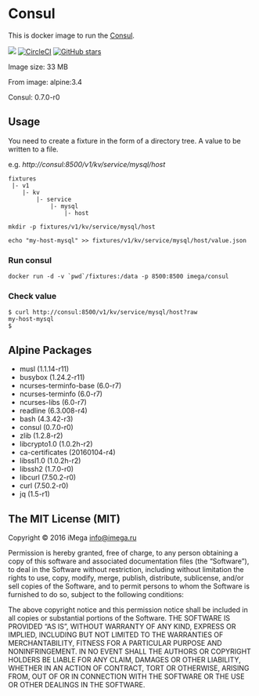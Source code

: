 # Consul

This is docker image to run the [Consul](https://www.consul.io/).

[![](https://images.microbadger.com/badges/image/imega/consul.svg)](http://microbadger.com/images/imega/consul "Get your own image badge on microbadger.com") [![CircleCI](https://circleci.com/gh/imega-docker/consul.svg?style=svg)](https://circleci.com/gh/imega-docker/consul) [![GitHub stars](https://img.shields.io/github/stars/badges/shields.svg?style=social&label=Star&maxAge=2592000)](https://github.com/imega-docker/consul)

Image size: 33 MB

From image: alpine:3.4

Consul: 0.7.0-r0

## Usage

You need to create a fixture in the form of a directory tree. A value to be written to a file.

e.g. *http://consul:8500/v1/kv/service/mysql/host*

```
fixtures
 |- v1
    |- kv
        |- service
            |- mysql
                |- host
```

`mkdir -p fixtures/v1/kv/service/mysql/host`

`echo "my-host-mysql" >> fixtures/v1/kv/service/mysql/host/value.json`

### Run consul

```
docker run -d -v `pwd`/fixtures:/data -p 8500:8500 imega/consul
```

### Check value
```
$ curl http://consul:8500/v1/kv/service/mysql/host?raw
my-host-mysql
$
```

## Alpine Packages
  - musl (1.1.14-r11)
  - busybox (1.24.2-r11)
  - ncurses-terminfo-base (6.0-r7)
  - ncurses-terminfo (6.0-r7)
  - ncurses-libs (6.0-r7)
  - readline (6.3.008-r4)
  - bash (4.3.42-r3)
  - consul (0.7.0-r0)
  - zlib (1.2.8-r2)
  - libcrypto1.0 (1.0.2h-r2)
  - ca-certificates (20160104-r4)
  - libssl1.0 (1.0.2h-r2)
  - libssh2 (1.7.0-r0)
  - libcurl (7.50.2-r0)
  - curl (7.50.2-r0)
  - jq (1.5-r1)

## The MIT License (MIT)

Copyright © 2016 iMega <info@imega.ru>

Permission is hereby granted, free of charge, to any person obtaining a copy of this software and associated documentation files (the “Software”), to deal in the Software without restriction, including without limitation the rights to use, copy, modify, merge, publish, distribute, sublicense, and/or sell copies of the Software, and to permit persons to whom the Software is furnished to do so, subject to the following conditions:

The above copyright notice and this permission notice shall be included in all copies or substantial portions of the Software.
THE SOFTWARE IS PROVIDED “AS IS”, WITHOUT WARRANTY OF ANY KIND, EXPRESS OR IMPLIED, INCLUDING BUT NOT LIMITED TO THE WARRANTIES OF MERCHANTABILITY, FITNESS FOR A PARTICULAR PURPOSE AND NONINFRINGEMENT. IN NO EVENT SHALL THE AUTHORS OR COPYRIGHT HOLDERS BE LIABLE FOR ANY CLAIM, DAMAGES OR OTHER LIABILITY, WHETHER IN AN ACTION OF CONTRACT, TORT OR OTHERWISE, ARISING FROM, OUT OF OR IN CONNECTION WITH THE SOFTWARE OR THE USE OR OTHER DEALINGS IN THE SOFTWARE.
